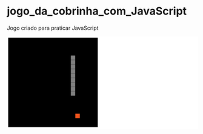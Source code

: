 # jogo_da_cobrinha_com_JavaScript
Jogo criado para praticar JavaScript

![Game](https://github.com/DeangellesES/jogo_da_cobrinha_com_JavaScript/blob/main/jogoDaCobrinha.png)

